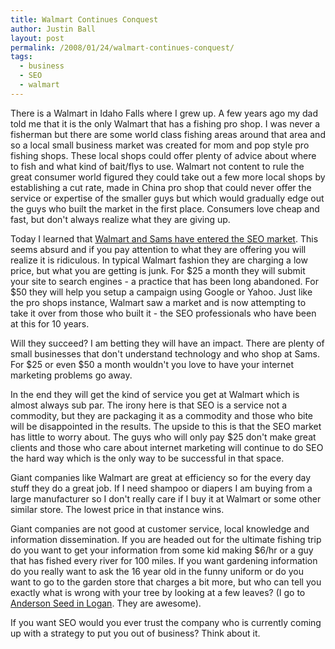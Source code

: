 ```yaml
---
title: Walmart Continues Conquest
author: Justin Ball
layout: post
permalink: /2008/01/24/walmart-continues-conquest/
tags:
  - business
  - SEO
  - walmart
---
```


There is a Walmart in Idaho Falls where I grew up. A few years ago my dad told me that it is the only Walmart that has a fishing pro shop. I was never a fisherman but there are some world class fishing areas around that area and so a local small business market was created for mom and pop style pro fishing shops. These local shops could offer plenty of advice about where to fish and what kind of bait/flys to use. Walmart not content to rule the great consumer world figured they could take out a few more local shops by establishing a cut rate, made in China pro shop that could never offer the service or expertise of the smaller guys but which would gradually edge out the guys who built the market in the first place. Consumers love cheap and fast, but don't always realize what they are giving up.

Today I learned that [Walmart and Sams have entered the SEO market][1]. This seems absurd and if you pay attention to what they are offering you will realize it is ridiculous. In typical Walmart fashion they are charging a low price, but what you are getting is junk. For $25 a month they will submit your site to search engines - a practice that has been long abandoned. For $50 they will help you setup a campaign using Google or Yahoo. Just like the pro shops instance, Walmart saw a market and is now attempting to take it over from those who built it - the SEO professionals who have been at this for 10 years.

 [1]: http://www.seochat.com/c/a/Search-Engine-News/WalMart-Offers-SEO-and-SEM-Services/

Will they succeed? I am betting they will have an impact. There are plenty of small businesses that don't understand technology and who shop at Sams. For $25 or even $50 a month wouldn't you love to have your internet marketing problems go away.

In the end they will get the kind of service you get at Walmart which is almost always sub par. The irony here is that SEO is a service not a commodity, but they are packaging it as a commodity and those who bite will be disappointed in the results. The upside to this is that the SEO market has little to worry about. The guys who will only pay $25 don't make great clients and those who care about internet marketing will continue to do SEO the hard way which is the only way to be successful in that space.

Giant companies like Walmart are great at efficiency so for the every day stuff they do a great job. If I need shampoo or diapers I am buying from a large manufacturer so I don't really care if I buy it at Walmart or some other similar store. The lowest price in that instance wins.

Giant companies are not good at customer service, local knowledge and information dissemination. If you are headed out for the ultimate fishing trip do you want to get your information from some kid making $6/hr or a guy that has fished every river for 100 miles. If you want gardening information do you really want to ask the 16 year old in the funny uniform or do you want to go to the garden store that charges a bit more, but who can tell you exactly what is wrong with your tree by looking at a few leaves? (I go to [Anderson Seed in Logan][2]. They are awesome).

 [2]: http://www.cachechamber.com/chamber_data/members/businessdetail.php?recordID=2443

If you want SEO would you ever trust the company who is currently coming up with a strategy to put you out of business? Think about it.